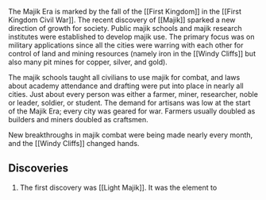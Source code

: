 The Majik Era is marked by the fall of the [[First Kingdom]] in the [[First Kingdom Civil War]]. The recent discovery of [[Majik]] sparked a new direction of growth for society. Public majik schools and majik research institutes were established to develop majik use. The primary focus was on military applications since all the cities were warring with each other for control of land and mining resources (namely iron in the [[Windy Cliffs]] but also many pit mines for copper, silver, and gold).

The majik schools taught all civilians to use majik for combat, and laws about academy attendance and drafting were put into place in nearly all cities. Just about every person was either a farmer, miner, researcher, noble or leader, soldier, or student. The demand for artisans was low at the start of the Majik Era; every city was geared for war. Farmers usually doubled as builders and miners doubled as craftsmen.

New breakthroughs in majik combat were being made nearly every month, and the [[Windy Cliffs]] changed hands.

## Discoveries

1. The first discovery was [[Light Majik]]. It was the element to 